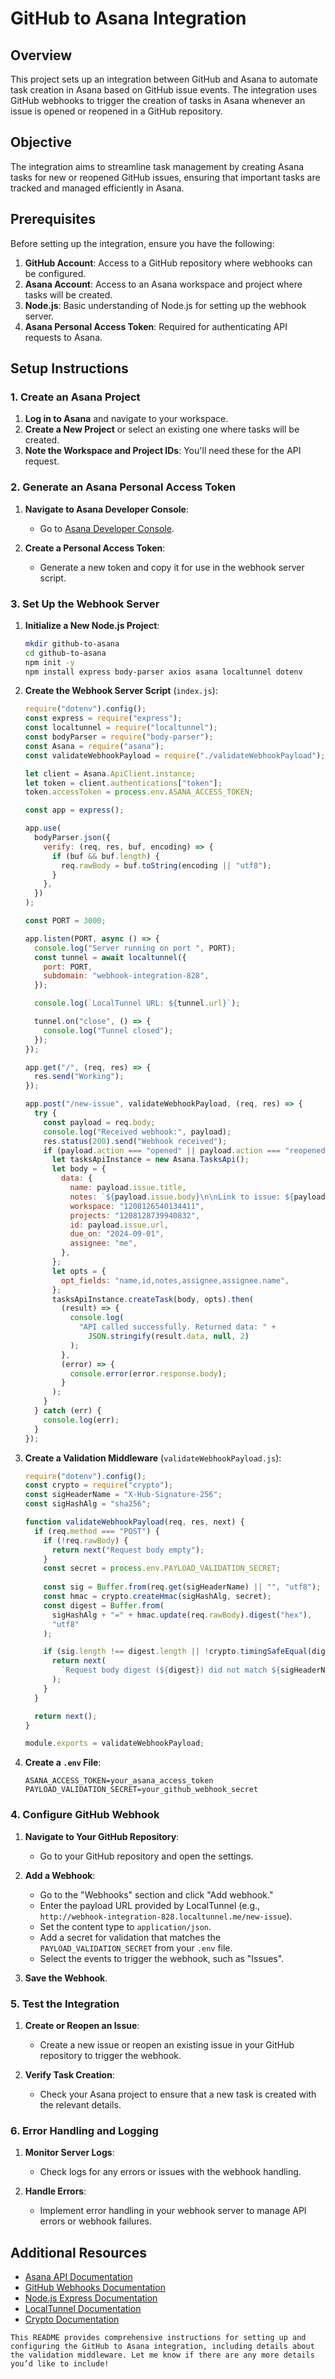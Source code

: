 # **GitHub to Asana Integration**

## **Overview**

This project sets up an integration between GitHub and Asana to automate task creation in Asana based on GitHub issue events. The integration uses GitHub webhooks to trigger the creation of tasks in Asana whenever an issue is opened or reopened in a GitHub repository.

## **Objective**

The integration aims to streamline task management by creating Asana tasks for new or reopened GitHub issues, ensuring that important tasks are tracked and managed efficiently in Asana.

## **Prerequisites**

Before setting up the integration, ensure you have the following:

1. **GitHub Account**: Access to a GitHub repository where webhooks can be configured.
2. **Asana Account**: Access to an Asana workspace and project where tasks will be created.
3. **Node.js**: Basic understanding of Node.js for setting up the webhook server.
4. **Asana Personal Access Token**: Required for authenticating API requests to Asana.

## **Setup Instructions**

### 1. **Create an Asana Project**

1. **Log in to Asana** and navigate to your workspace.
2. **Create a New Project** or select an existing one where tasks will be created.
3. **Note the Workspace and Project IDs**: You'll need these for the API request.

### 2. **Generate an Asana Personal Access Token**

1. **Navigate to Asana Developer Console**:
   - Go to [Asana Developer Console](https://app.asana.com/0/developer-console).

2. **Create a Personal Access Token**:
   - Generate a new token and copy it for use in the webhook server script.

### 3. **Set Up the Webhook Server**

1. **Initialize a New Node.js Project**:

   ```bash
   mkdir github-to-asana
   cd github-to-asana
   npm init -y
   npm install express body-parser axios asana localtunnel dotenv
   ```

2. **Create the Webhook Server Script** (`index.js`):

   ```javascript
   require("dotenv").config();
   const express = require("express");
   const localtunnel = require("localtunnel");
   const bodyParser = require("body-parser");
   const Asana = require("asana");
   const validateWebhookPayload = require("./validateWebhookPayload");

   let client = Asana.ApiClient.instance;
   let token = client.authentications["token"];
   token.accessToken = process.env.ASANA_ACCESS_TOKEN;

   const app = express();

   app.use(
     bodyParser.json({
       verify: (req, res, buf, encoding) => {
         if (buf && buf.length) {
           req.rawBody = buf.toString(encoding || "utf8");
         }
       },
     })
   );

   const PORT = 3000;

   app.listen(PORT, async () => {
     console.log("Server running on port ", PORT);
     const tunnel = await localtunnel({
       port: PORT,
       subdomain: "webhook-integration-828",
     });

     console.log(`LocalTunnel URL: ${tunnel.url}`);

     tunnel.on("close", () => {
       console.log("Tunnel closed");
     });
   });

   app.get("/", (req, res) => {
     res.send("Working");
   });

   app.post("/new-issue", validateWebhookPayload, (req, res) => {
     try {
       const payload = req.body;
       console.log("Received webhook:", payload);
       res.status(200).send("Webhook received");
       if (payload.action === "opened" || payload.action === "reopened") {
         let tasksApiInstance = new Asana.TasksApi();
         let body = {
           data: {
             name: payload.issue.title,
             notes: `${payload.issue.body}\n\nLink to issue: ${payload.issue.url}`,
             workspace: "1208126540134411",
             projects: "1208128739940832",
             id: payload.issue.url,
             due_on: "2024-09-01",
             assignee: "me",
           },
         };
         let opts = {
           opt_fields: "name,id,notes,assignee,assignee.name",
         };
         tasksApiInstance.createTask(body, opts).then(
           (result) => {
             console.log(
               "API called successfully. Returned data: " +
                 JSON.stringify(result.data, null, 2)
             );
           },
           (error) => {
             console.error(error.response.body);
           }
         );
       }
     } catch (err) {
       console.log(err);
     }
   });
   ```

3. **Create a Validation Middleware** (`validateWebhookPayload.js`):

   ```javascript
   require("dotenv").config();
   const crypto = require("crypto");
   const sigHeaderName = "X-Hub-Signature-256";
   const sigHashAlg = "sha256";

   function validateWebhookPayload(req, res, next) {
     if (req.method === "POST") {
       if (!req.rawBody) {
         return next("Request body empty");
       }
       const secret = process.env.PAYLOAD_VALIDATION_SECRET;
       
       const sig = Buffer.from(req.get(sigHeaderName) || "", "utf8");
       const hmac = crypto.createHmac(sigHashAlg, secret);
       const digest = Buffer.from(
         sigHashAlg + "=" + hmac.update(req.rawBody).digest("hex"),
         "utf8"
       );

       if (sig.length !== digest.length || !crypto.timingSafeEqual(digest, sig)) {
         return next(
           `Request body digest (${digest}) did not match ${sigHeaderName} (${sig})`
         );
       }
     }

     return next();
   }

   module.exports = validateWebhookPayload;
   ```

4. **Create a `.env` File**:

   ```env
   ASANA_ACCESS_TOKEN=your_asana_access_token
   PAYLOAD_VALIDATION_SECRET=your_github_webhook_secret
   ```

### 4. **Configure GitHub Webhook**

1. **Navigate to Your GitHub Repository**:
   - Go to your GitHub repository and open the settings.

2. **Add a Webhook**:
   - Go to the "Webhooks" section and click "Add webhook."
   - Enter the payload URL provided by LocalTunnel (e.g., `http://webhook-integration-828.localtunnel.me/new-issue`).
   - Set the content type to `application/json`.
   - Add a secret for validation that matches the `PAYLOAD_VALIDATION_SECRET` from your `.env` file.
   - Select the events to trigger the webhook, such as "Issues".

3. **Save the Webhook**.

### 5. **Test the Integration**

1. **Create or Reopen an Issue**:
   - Create a new issue or reopen an existing issue in your GitHub repository to trigger the webhook.

2. **Verify Task Creation**:
   - Check your Asana project to ensure that a new task is created with the relevant details.

### 6. **Error Handling and Logging**

1. **Monitor Server Logs**:
   - Check logs for any errors or issues with the webhook handling.

2. **Handle Errors**:
   - Implement error handling in your webhook server to manage API errors or webhook failures.

## **Additional Resources**

- [Asana API Documentation](https://developers.asana.com/docs/)
- [GitHub Webhooks Documentation](https://docs.github.com/en/developers/webhooks-and-events/webhooks/creating-webhooks)
- [Node.js Express Documentation](https://expressjs.com/)
- [LocalTunnel Documentation](https://localtunnel.github.io/www/)
- [Crypto Documentation](https://node.readthedocs.io/en/latest/api/crypto/)

```
This README provides comprehensive instructions for setting up and configuring the GitHub to Asana integration, including details about the validation middleware. Let me know if there are any more details you’d like to include!
